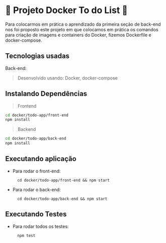 # :whale2: Projeto Docker To do List :whale2:

Para colocarmos em prática o aprendizado da primeira seção de back-end nos foi proposto este projeto em que colocamos em prática os comandos para criação de imagens e containers do Docker, fizemos Dockerfile e docker-compose.

## Tecnologias usadas
Back-end:
> Desenvolvido usando: Docker, docker-compose

## Instalando Dependências
> Frontend
```bash
cd docker/todo-app/front-end
npm install
``` 
> Backend
```bash
cd docker/todo-app/back-end
npm install
``` 
## Executando aplicação
* Para rodar o front-end:

  ```
    cd docker/todo-app/front-end && npm start
  ```
* Para rodar o back-end:

  ```
    cd docker/todo-app/back-end && npm start
  ```
  
## Executando Testes

* Para rodar todos os testes:

  ```
    npm test
  ```
<!-- Olá, Tryber!
Esse é apenas um arquivo inicial para o README do seu projeto no qual você pode customizar e reutilizar todas as vezes que for executar o trybe-publisher.

Para deixá-lo com a sua cara, basta alterar o seguinte arquivo da sua máquina: ~/.student-repo-publisher/custom/_NEW_README.md

É essencial que você preencha esse documento por conta própria, ok?
Não deixe de usar nossas dicas de escrita de README de projetos, e deixe sua criatividade brilhar!
:warning: IMPORTANTE: você precisa deixar nítido:
- quais arquivos/pastas foram desenvolvidos por você; 
- quais arquivos/pastas foram desenvolvidos por outra pessoa estudante;
- quais arquivos/pastas foram desenvolvidos pela Trybe.
-->
